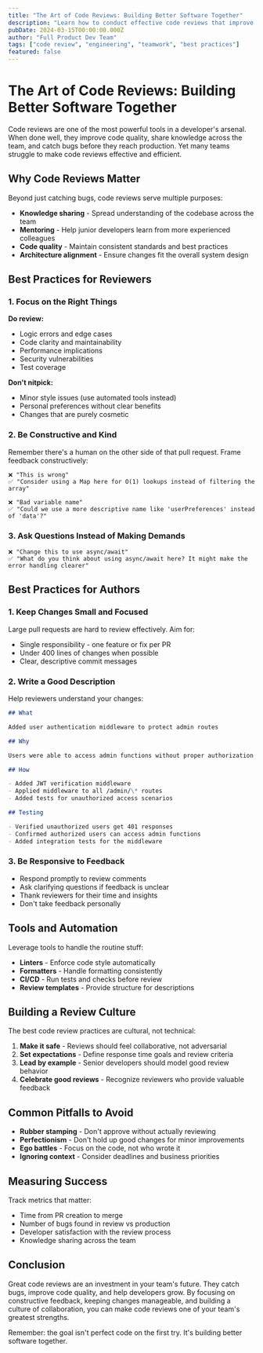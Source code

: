 ```yaml
---
title: "The Art of Code Reviews: Building Better Software Together"
description: "Learn how to conduct effective code reviews that improve code quality, share knowledge, and build stronger development teams."
pubDate: 2024-03-15T00:00:00.000Z
author: "Full Product Dev Team"
tags: ["code review", "engineering", "teamwork", "best practices"]
featured: false
---
```


# The Art of Code Reviews: Building Better Software Together

Code reviews are one of the most powerful tools in a developer's arsenal. When done well, they improve code quality, share knowledge across the team, and catch bugs before they reach production. Yet many teams struggle to make code reviews effective and efficient.

## Why Code Reviews Matter

Beyond just catching bugs, code reviews serve multiple purposes:

- **Knowledge sharing** - Spread understanding of the codebase across the team
- **Mentoring** - Help junior developers learn from more experienced colleagues
- **Code quality** - Maintain consistent standards and best practices
- **Architecture alignment** - Ensure changes fit the overall system design

## Best Practices for Reviewers

### 1. Focus on the Right Things

**Do review:**

- Logic errors and edge cases
- Code clarity and maintainability
- Performance implications
- Security vulnerabilities
- Test coverage

**Don't nitpick:**

- Minor style issues (use automated tools instead)
- Personal preferences without clear benefits
- Changes that are purely cosmetic

### 2. Be Constructive and Kind

Remember there's a human on the other side of that pull request. Frame feedback constructively:

```
❌ "This is wrong"
✅ "Consider using a Map here for O(1) lookups instead of filtering the array"

❌ "Bad variable name"
✅ "Could we use a more descriptive name like 'userPreferences' instead of 'data'?"
```

### 3. Ask Questions Instead of Making Demands

```
❌ "Change this to use async/await"
✅ "What do you think about using async/await here? It might make the error handling clearer"
```

## Best Practices for Authors

### 1. Keep Changes Small and Focused

Large pull requests are hard to review effectively. Aim for:

- Single responsibility - one feature or fix per PR
- Under 400 lines of changes when possible
- Clear, descriptive commit messages

### 2. Write a Good Description

Help reviewers understand your changes:

```markdown
## What

Added user authentication middleware to protect admin routes

## Why

Users were able to access admin functions without proper authorization

## How

- Added JWT verification middleware
- Applied middleware to all /admin/\* routes
- Added tests for unauthorized access scenarios

## Testing

- Verified unauthorized users get 401 responses
- Confirmed authorized users can access admin functions
- Added integration tests for the middleware
```

### 3. Be Responsive to Feedback

- Respond promptly to review comments
- Ask clarifying questions if feedback is unclear
- Thank reviewers for their time and insights
- Don't take feedback personally

## Tools and Automation

Leverage tools to handle the routine stuff:

- **Linters** - Enforce code style automatically
- **Formatters** - Handle formatting consistently
- **CI/CD** - Run tests and checks before review
- **Review templates** - Provide structure for descriptions

## Building a Review Culture

The best code review practices are cultural, not technical:

1. **Make it safe** - Reviews should feel collaborative, not adversarial
2. **Set expectations** - Define response time goals and review criteria
3. **Lead by example** - Senior developers should model good review behavior
4. **Celebrate good reviews** - Recognize reviewers who provide valuable feedback

## Common Pitfalls to Avoid

- **Rubber stamping** - Don't approve without actually reviewing
- **Perfectionism** - Don't hold up good changes for minor improvements
- **Ego battles** - Focus on the code, not who wrote it
- **Ignoring context** - Consider deadlines and business priorities

## Measuring Success

Track metrics that matter:

- Time from PR creation to merge
- Number of bugs found in review vs production
- Developer satisfaction with the review process
- Knowledge sharing across the team

## Conclusion

Great code reviews are an investment in your team's future. They catch bugs, improve code quality, and help developers grow. By focusing on constructive feedback, keeping changes manageable, and building a culture of collaboration, you can make code reviews one of your team's greatest strengths.

Remember: the goal isn't perfect code on the first try. It's building better software together.

